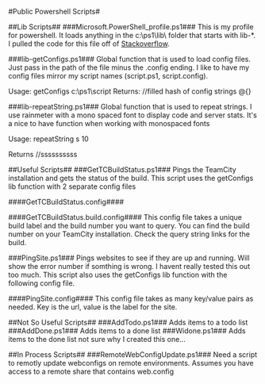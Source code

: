 #Public Powershell Scripts#

##Lib Scripts##
###Microsoft.PowerShell_profile.ps1###
This is my profile for powershell.  It loads anything in the c:\ps1\lib\ folder that starts with lib-*.  I pulled the code for this file off of [Stackoverflow](
http://stackoverflow.com/questions/138144/whats-in-your-powershell-profile-ps1file/146937#146937).  

###lib-getConfigs.ps1###
Global function that is used to load config files.  Just pass in the path of the file minus the .config ending. I like to have my config files mirror my script names (script.ps1, script.config).

Usage:
	getConfigs c:\ps1\script
Returns:
	//filled hash of config strings
	@{}

###lib-repeatString.ps1###
Global function that is used to repeat strings.  I use rainmeter with a mono spaced font to display code and server stats.  It's a nice to have function when working with monospaced fonts

Usage:
	repeatString s 10

Returns
	//ssssssssss

##Useful Scripts##
###GetTCBuildStatus.ps1###
Pings the TeamCity installation and gets the status of the build. This script uses the getConfigs lib function with 2 separate config files

####GetTCBuildStatus.config####
	<configuration>
		<scriptSettings>
			<add key="username" value="XXXXXXX"/>
			<add key="password" value="YYYYYYY"/>
		</scriptSettings>
	</configuration>

####GetTCBuildStatus.build.config####
This config file takes a unique build label and the build number you want to query.  You can find the build number on your TeamCity installation.  Check the query string links for the build.
	<configuration>
		<scriptSettings>
			<add key="Unique Build Label" value="1"/>
			<add key="Unique Build Label" value="2"/>
		</scriptSettings>
	</configuration>

###PingSite.ps1###
Pings websites to see if they are up and running.  Will show the error number if somthing is wrong. I havent really tested this out too much. This script also uses the getConfigs lib function with the following config file.

####PingSite.config####
This config file takes as many key/value pairs as needed.  Key is the url, value is the label for the site.
	<configuration>
		<scriptSettings>		
			<add key="www.google.com" value="Google"/>
			<add key="www.msdn.com" value="MSDN"/>
		</scriptSettings>
	</configuration>

##Not So Useful Scripts##
###AddTodo.ps1###
Adds items to a todo list
###AddDone.ps1###
Adds items to a done list
###Widone.ps1###
Adds items to the done list
not sure why I created this one...

##In Process Scripts##
###RemoteWebConfigUpdate.ps1###
Need a script to remotly update webconfigs on remote environments.  Assumes you have access to a remote share that contains web.config
